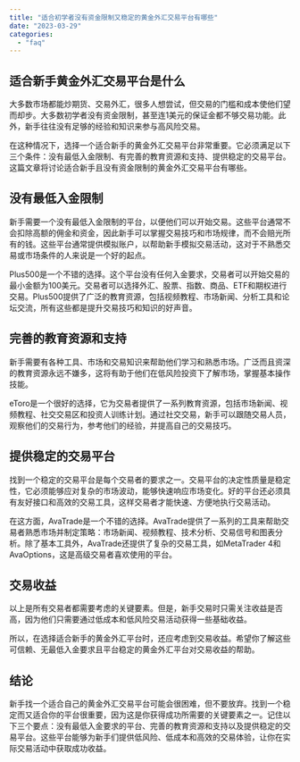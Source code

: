 ```yaml
---
title: "适合初学者没有资金限制又稳定的黄金外汇交易平台有哪些"
date: "2023-03-29"
categories: 
  - "faq"
---
```


## 适合新手黄金外汇交易平台是什么

大多数市场都能炒期货、交易外汇，很多人想尝试，但交易的门槛和成本使他们望而却步。大多数初学者没有资金限制，甚至连1美元的保证金都不够交易功能。此外，新手往往没有足够的经验和知识来参与高风险交易。

在这种情况下，选择一个适合新手的黄金外汇交易平台非常重要。它必须满足以下三个条件：没有最低入金限制、有完善的教育资源和支持、提供稳定的交易平台。这篇文章将讨论适合新手且没有资金限制的黄金外汇交易平台有哪些。

## 没有最低入金限制

新手需要一个没有最低入金限制的平台，以便他们可以开始交易。这些平台通常不会扣除高额的佣金和资金，因此新手可以掌握交易技巧和市场规律，而不会赔光所有的钱。这些平台通常提供模拟账户，以帮助新手模拟交易活动，这对于不熟悉交易或市场条件的人来说是一个好的起点。

Plus500是一个不错的选择。这个平台没有任何入金要求，交易者可以开始交易的最小金额为100美元。交易者可以选择外汇、股票、指数、商品、ETF和期权进行交易。Plus500提供了广泛的教育资源，包括视频教程、市场新闻、分析工具和论坛交流，所有这些都是提升交易技巧和知识的好声音。

## 完善的教育资源和支持

新手需要有各种工具、市场和交易知识来帮助他们学习和熟悉市场。广泛而且资深的教育资源永远不嫌多，这将有助于他们在低风险投资下了解市场，掌握基本操作技能。

eToro是一个很好的选择，它为交易者提供了一系列教育资源，包括市场新闻、视频教程、社交交易区和投资人训练计划。通过社交交易，新手可以跟随交易人员，观察他们的交易行为，参考他们的经验，并提高自己的交易技巧。

## 提供稳定的交易平台

找到一个稳定的交易平台是每个交易者的要求之一。交易平台的决定性质量是稳定性，它必须能够应对复杂的市场波动，能够快速响应市场变化。好的平台还必须具有友好接口和高效的交易工具，这样交易者才能快速、方便地执行交易活动。

在这方面，AvaTrade是一个不错的选择。AvaTrade提供了一系列的工具来帮助交易者熟悉市场并制定策略：市场新闻、视频教程、技术分析、交易信号和图表分析。除了基本工具外，AvaTrade还提供了复杂的交易工具，如MetaTrader 4和AvaOptions，这是高级交易者喜欢使用的平台。

## 交易收益

以上是所有交易者都需要考虑的关键要素。但是，新手交易时只需关注收益是否高，因为他们只需要通过低成本和低风险交易活动获得一些基础收益。

所以，在选择适合新手的黄金外汇平台时，还应考虑到交易收益。希望你了解这些可信赖、无最低入金要求且平台稳定的黄金外汇平台对交易收益的帮助。

## 结论

新手找一个适合自己的黄金外汇交易平台可能会很困难，但不要放弃。找到一个稳定而又适合你的平台很重要，因为这是你获得成功所需要的关键要素之一。记住以下三个要点：没有最低入金要求的平台、完善的教育资源和支持以及提供稳定的交易平台。这些平台能够为新手们提供低风险、低成本和高效的交易体验，让你在实际交易活动中获取成功收益。
